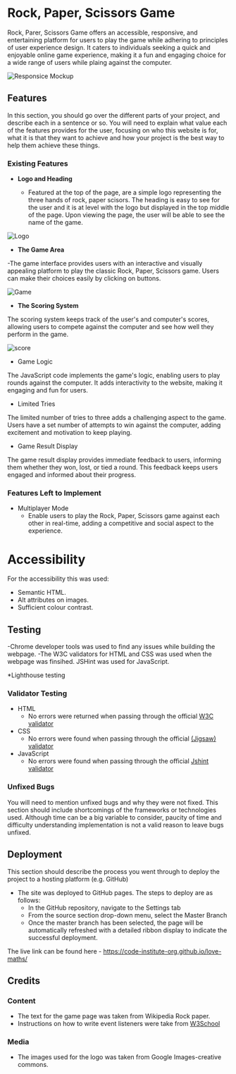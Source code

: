 # Rock, Paper, Scissors Game 

Rock, Parer, Scissors Game offers an accessible, responsive, and entertaining platform for users to play the game while adhering to principles of user experience design. It caters to individuals seeking a quick and enjoyable online game experience, making it a fun and engaging choice for a wide range of users while plaing against the computer. 

![Responsice Mockup](media/love_maths_mockup.png)

## Features 

In this section, you should go over the different parts of your project, and describe each in a sentence or so. You will need to explain what value each of the features provides for the user, focusing on who this website is for, what it is that they want to achieve and how your project is the best way to help them achieve these things.

### Existing Features

- __Logo and Heading__

  - Featured at the top of the page, are a simple logo representing the three hands of rock, paper scisors. The heading is easy to see for the user and it is at level with the logo but displayed in the top middle of the page. Upon viewing the page, the user will be able to see the name of the game.

![Logo](media/)

- __The Game Area__

 -The game interface provides users with an interactive and visually appealing platform to play the classic Rock, Paper, Scissors game. Users can make their choices easily by clicking on buttons.

![Game](media/love_maths_icons.png)

- __The Scoring System__

 The scoring system keeps track of the user's and computer's scores, allowing users to compete against the computer and see how well they perform in the game.

![score](media/love_maths_answer.png)

- Game Logic

 The JavaScript code implements the game's logic, enabling users to play rounds against the computer. It adds interactivity to the website, making it engaging and fun for users.

- Limited Tries

 The limited number of tries to three adds a challenging aspect to the game. Users have a set number of attempts to win against the computer, adding excitement and motivation to keep playing.

- Game Result Display

 The game result display provides immediate feedback to users, informing them whether they won, lost, or tied a round. This feedback keeps users engaged and informed about their progress.

### Features Left to Implement

- Multiplayer Mode
  - Enable users to play the Rock, Paper, Scissors game against each other in real-time, adding a competitive and social aspect to the experience.

# Accessibility

For the accessibility this was used:
- Semantic HTML.
- Alt attributes on images.
- Sufficient colour contrast.

## Testing 
-Chrome developer tools was used to find any issues while building the webpage.
-The W3C validators for HTML and CSS was used when the webpage was finsihed. JSHint was used for JavaScript.

*Lighthouse testing

### Validator Testing 
- HTML
    - No errors were returned when passing through the official [W3C validator](https://validator.w3.org/nu/?doc=https%3A%2F%2Fcode-institute-org.github.io%2Flove-maths%2F)
- CSS
    - No errors were found when passing through the official [(Jigsaw) validator](https://jigsaw.w3.org/css-validator/validator?uri=https%3A%2F%2Fvalidator.w3.org%2Fnu%2F%3Fdoc%3Dhttps%253A%252F%252Fcode-institute-org.github.io%252Flove-maths%252F&profile=css3svg&usermedium=all&warning=1&vextwarning=&lang=en)
- JavaScript
    - No errors were found when passing through the official [Jshint validator](https://jshint.com/)
      

### Unfixed Bugs
You will need to mention unfixed bugs and why they were not fixed. This section should include shortcomings of the frameworks or technologies used. Although time can be a big variable to consider, paucity of time and difficulty understanding implementation is not a valid reason to leave bugs unfixed. 

## Deployment
This section should describe the process you went through to deploy the project to a hosting platform (e.g. GitHub) 

- The site was deployed to GitHub pages. The steps to deploy are as follows: 
  - In the GitHub repository, navigate to the Settings tab 
  - From the source section drop-down menu, select the Master Branch
  - Once the master branch has been selected, the page will be automatically refreshed with a detailed ribbon display to indicate the successful deployment. 

The live link can be found here - https://code-institute-org.github.io/love-maths/


## Credits 

### Content 
- The text for the game page was taken from Wikipedia Rock paper. 
- Instructions on how to write event listeners were take from [W3School](https://www.w3schools.com/js/js_htmldom_eventlistener.asp#:~:text=removeEventListener()%20method.-,Syntax,call%20when%20the%20event%20occurs.)

### Media
- The images used for the logo was taken from Google Images-creative commons. 

